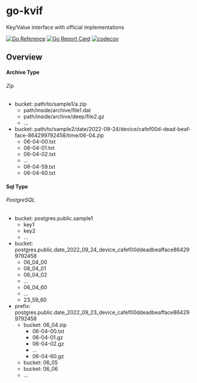 # go-kvif
Key/Value interface with official implementations

[![Go Reference](https://pkg.go.dev/badge/github.com/takanoriyanagitani/go-kvif.svg)](https://pkg.go.dev/github.com/takanoriyanagitani/go-kvif)
[![Go Report Card](https://goreportcard.com/badge/github.com/takanoriyanagitani/go-kvif)](https://goreportcard.com/report/github.com/takanoriyanagitani/go-kvif)
[![codecov](https://codecov.io/gh/takanoriyanagitani/go-kvif/branch/main/graph/badge.svg?token=T4X9DP2KSH)](https://codecov.io/gh/takanoriyanagitani/go-kvif)

## Overview

#### Archive Type

###### Zip

- bucket: path/to/sample1/a.zip
  - path/inside/archive/file1.dat
  - path/inside/archive/deep/file2.gz
  - ...
- bucket: path/to/sample2/date/2022-09-24/device/cafef00d-dead-beaf-face-864299792458/time/06-04.zip
  - 06-04-00.txt
  - 06-04-01.txt
  - 06-04-02.txt
  - ...
  - 06-04-59.txt
  - 06-04-60.txt

#### Sql Type

###### PostgreSQL

- bucket: postgres.public.sample1
  - key1
  - key2
  - ...
- bucket: postgres.public.date_2022_09_24_device_cafef00ddeadbeafface864299792458
  - 06_04_00
  - 06_04_01
  - 06_04_02
  - ...
  - 06_04_60
  - ...
  - 23_59_60
- prefix: postgres.public.date_2022_09_23_device_cafef00ddeadbeafface864299792458
  - bucket: 06_04.zip
    - 06-04-00.txt
    - 06-04-01.gz
    - 06-04-02.gz
    - ...
    - 06-04-60.gz
  - bucket: 06_05
  - bucket: 06_06
  - ...
